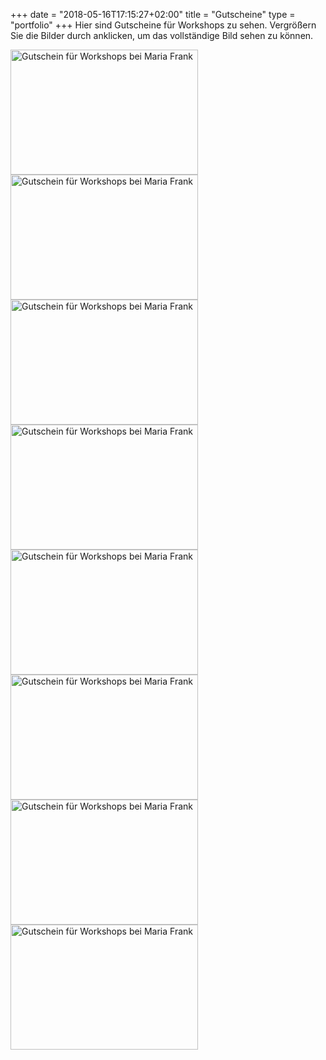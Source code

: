 +++
date = "2018-05-16T17:15:27+02:00"
title = "Gutscheine"
type = "portfolio"
+++
Hier sind Gutscheine für Workshops zu sehen. Vergrößern Sie die Bilder durch anklicken, um das vollständige Bild sehen zu können.

<div class="container">

<div class="gallery">
    <a href="/images/gutscheine/Gutschein1_gr.png" rel="lightbox" title="Gutschein für Workshops bei Maria Frank">
		<img src="/images/gutscheine/Gutschein1_kl.png" alt="Gutschein für Workshops bei Maria Frank" width="300" height="200">
	</a>		
</div>

<div class="gallery">
    <a href="/images/gutscheine/Gutschein2_gr.png" rel="lightbox" title="Gutschein für Workshops bei Maria Frank">
		<img src="/images/gutscheine/Gutschein2_kl.png" alt="Gutschein für Workshops bei Maria Frank" width="300" height="200">
	</a>		
</div>

<div class="gallery">
    <a href="/images/gutscheine/Gutschein3_gr.png" rel="lightbox" title="Gutschein für Workshops bei Maria Frank">
		<img src="/images/gutscheine/Gutschein3_kl.png" alt="Gutschein für Workshops bei Maria Frank" width="300" height="200">
	</a>		
</div>

<div class="gallery">
    <a href="/images/gutscheine/Gutschein4_gr.png" rel="lightbox" title="Gutschein für Workshops bei Maria Frank">
		<img src="/images/gutscheine/Gutschein4_kl.png" alt="Gutschein für Workshops bei Maria Frank" width="300" height="200">
	</a>		
</div>

<div class="gallery">
    <a href="/images/gutscheine/Gutschein5_gr.png" rel="lightbox" title="Gutschein für Workshops bei Maria Frank">
		<img src="/images/gutscheine/Gutschein5_kl.png" alt="Gutschein für Workshops bei Maria Frank" width="300" height="200">
	</a>		
</div>

<div class="gallery">
    <a href="/images/gutscheine/Gutschein6_gr.png" rel="lightbox" title="Gutschein für Workshops bei Maria Frank">
		<img src="/images/gutscheine/Gutschein6_kl.png" alt="Gutschein für Workshops bei Maria Frank" width="300" height="200">
	</a>		
</div>

<div class="gallery">
    <a href="/images/gutscheine/Gutschein7_gr.png" rel="lightbox" title="Gutschein für Workshops bei Maria Frank">
		<img src="/images/gutscheine/Gutschein7_kl.png" alt="Gutschein für Workshops bei Maria Frank" width="300" height="200">
	</a>		
</div>

<div class="gallery">
    <a href="/images/gutscheine/Gutschein8_gr.png" rel="lightbox" title="Gutschein für Workshops bei Maria Frank">
		<img src="/images/gutscheine/Gutschein8_kl.png" alt="Gutschein für Workshops bei Maria Frank" width="300" height="200">
	</a>		
</div>
</div>
